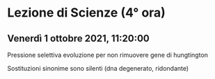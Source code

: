 #  Lezione di Scienze (4° ora)
## Venerdì 1 ottobre 2021, 11:20:00

Pressione selettiva evoluzione per non rimuovere gene di hungtington 

Sostituzioni sinonime sono silenti (dna degenerato, ridondante)
<!--stackedit_data:
eyJoaXN0b3J5IjpbMTk3NjMyNl19
-->